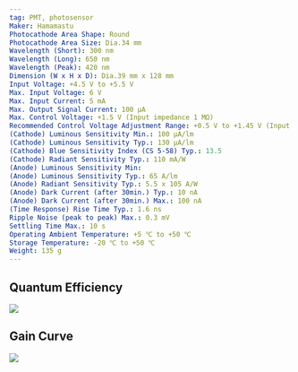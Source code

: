 ```yaml
---
tag: PMT, photosensor
Maker: Hamamastu
Photocathode Area Shape: Round
Photocathode Area Size: Dia.34 mm
Wavelength (Short): 300 nm
Wavelength (Long): 650 nm
Wavelength (Peak): 420 nm
Dimension (W x H x D): Dia.39 mm x 128 mm
Input Voltage: +4.5 V to +5.5 V
Max. Input Voltage: 6 V
Max. Input Current: 5 mA
Max. Output Signal Current: 100 μA
Max. Control Voltage: +1.5 V (Input impedance 1 MΩ)
Recommended Control Voltage Adjustment Range: +0.5 V to +1.45 V (Input impedance 1 MΩ)
(Cathode) Luminous Sensitivity Min.: 100 μA/lm
(Cathode) Luminous Sensitivity Typ.: 130 μA/lm
(Cathode) Blue Sensitivity Index (CS 5-58) Typ.: 13.5
(Cathode) Radiant Sensitivity Typ.: 110 mA/W
(Anode) Luminous Sensitivity Min: 
(Anode) Luminous Sensitivity Typ.: 65 A/lm
(Anode) Radiant Sensitivity Typ.: 5.5 x 105 A/W
(Anode) Dark Current (after 30min.) Typ.: 10 nA
(Anode) Dark Current (after 30min.) Max.: 100 nA
(Time Response) Rise Time Typ.: 1.6 ns
Ripple Noise (peak to peak) Max.: 0.3 mV
Settling Time Max.: 10 s
Operating Ambient Temperature: +5 ℃ to +50 ℃
Storage Temperature: -20 ℃ to +50 ℃
Weight: 135 g
---
```

## Quantum Efficiency

![](Pasted%20image%2020240509145726.png)

## Gain Curve

![](Pasted%20image%2020240509145740.png)